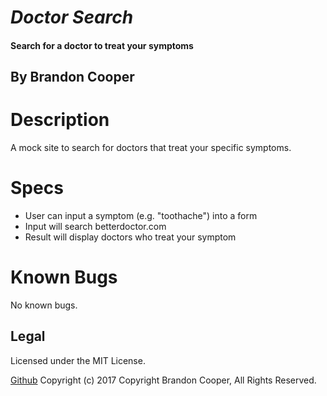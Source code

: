 # _Doctor Search_
#### Search for a doctor to treat your symptoms

## By Brandon Cooper

# Description
A mock site to search for doctors that treat your specific symptoms.

# Specs

- User can input a symptom (e.g. "toothache") into a form
- Input will search betterdoctor.com
- Result will display doctors who treat your symptom

# Known Bugs
No known bugs.

## Legal
Licensed under the MIT License.

<a href="https://github.com/bcooper085/doctor-lookup">Github</a>
Copyright (c) 2017 Copyright Brandon Cooper, All Rights Reserved.
